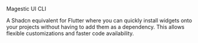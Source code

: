 Magestic UI CLI

A Shadcn equivalent for Flutter where you can quickly install widgets onto your projects without having to add them as a dependency. This allows flexible customizations and faster code availability.
